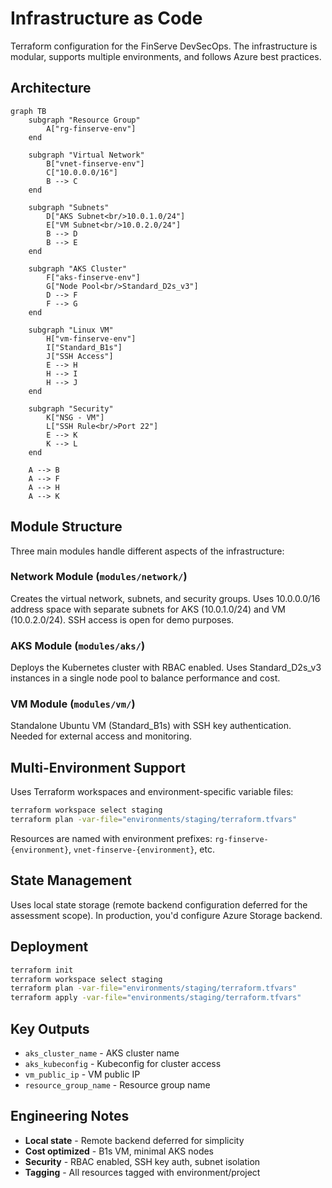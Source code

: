 # Infrastructure as Code

Terraform configuration for the FinServe DevSecOps. The infrastructure is modular, supports multiple environments, and follows Azure best practices.

## Architecture

```mermaid
graph TB
    subgraph "Resource Group"
        A["rg-finserve-env"]
    end
    
    subgraph "Virtual Network"
        B["vnet-finserve-env"]
        C["10.0.0.0/16"]
        B --> C
    end
    
    subgraph "Subnets"
        D["AKS Subnet<br/>10.0.1.0/24"]
        E["VM Subnet<br/>10.0.2.0/24"]
        B --> D
        B --> E
    end
    
    subgraph "AKS Cluster"
        F["aks-finserve-env"]
        G["Node Pool<br/>Standard_D2s_v3"]
        D --> F
        F --> G
    end
    
    subgraph "Linux VM"
        H["vm-finserve-env"]
        I["Standard_B1s"]
        J["SSH Access"]
        E --> H
        H --> I
        H --> J
    end
    
    subgraph "Security"
        K["NSG - VM"]
        L["SSH Rule<br/>Port 22"]
        E --> K
        K --> L
    end
    
    A --> B
    A --> F
    A --> H
    A --> K
```

## Module Structure

Three main modules handle different aspects of the infrastructure:

### Network Module (`modules/network/`)
Creates the virtual network, subnets, and security groups. Uses 10.0.0.0/16 address space with separate subnets for AKS (10.0.1.0/24) and VM (10.0.2.0/24). SSH access is open for demo purposes.

### AKS Module (`modules/aks/`)
Deploys the Kubernetes cluster with RBAC enabled. Uses Standard_D2s_v3 instances in a single node pool to balance performance and cost.

### VM Module (`modules/vm/`)
Standalone Ubuntu VM (Standard_B1s) with SSH key authentication. Needed for external access and monitoring.

## Multi-Environment Support

Uses Terraform workspaces and environment-specific variable files:

```bash
terraform workspace select staging
terraform plan -var-file="environments/staging/terraform.tfvars"
```

Resources are named with environment prefixes: `rg-finserve-{environment}`, `vnet-finserve-{environment}`, etc.

## State Management

Uses local state storage (remote backend configuration deferred for the assessment scope). In production, you'd configure Azure Storage backend.

## Deployment

```bash
terraform init
terraform workspace select staging
terraform plan -var-file="environments/staging/terraform.tfvars"
terraform apply -var-file="environments/staging/terraform.tfvars"
```

## Key Outputs
- `aks_cluster_name` - AKS cluster name
- `aks_kubeconfig` - Kubeconfig for cluster access
- `vm_public_ip` - VM public IP
- `resource_group_name` - Resource group name

## Engineering Notes

- **Local state** - Remote backend deferred for simplicity
- **Cost optimized** - B1s VM, minimal AKS nodes
- **Security** - RBAC enabled, SSH key auth, subnet isolation
- **Tagging** - All resources tagged with environment/project
